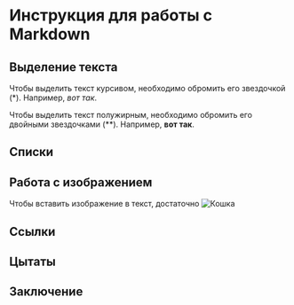 # Инструкция для работы c Markdown

## Выделение текста
Чтобы выделить текст курсивом, необходимо обромить его звездочкой (*). Например, *вот так*.

Чтобы выделить текст полужирным, необходимо обромить его двойными звездочками (**). Например, **вот так**.

## Списки

## Работа с изображением
Чтобы вставить изображение в текст, достаточно ![Кошка](%D0%9A%D0%BE%D1%88%D0%BA%D0%B0.jpg)
## Ссылки 

## Цытаты

## Заключение 

